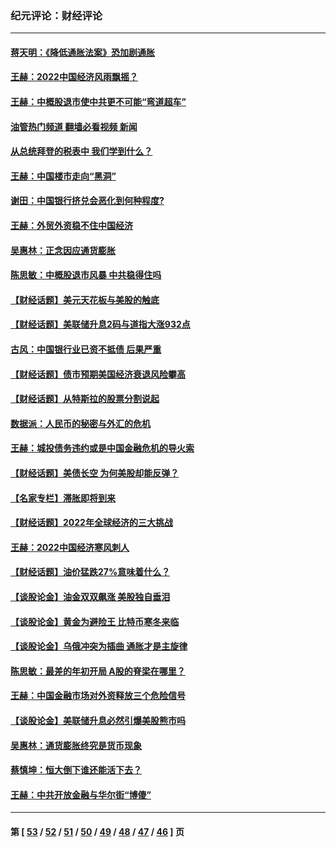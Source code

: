 ### 纪元评论：财经评论
---
#### [蒋天明：《降低通胀法案》恐加剧通胀](../../pages/nsc1026/n13806996.md?11040330) 
#### [王赫：2022中国经济风雨飘摇？](../../pages/nsc1026/n13803207.md?11040330) 
#### [王赫：中概股退市使中共更不可能“弯道超车”](../../pages/nsc1026/n13802858.md?11040330) 
#### [油管热门频道 翻墙必看视频 新闻](ok?11040330)
#### [从总统拜登的税表中 我们学到什么？](../../pages/nsc1026/n13773081.md?11040330) 
#### [王赫：中国楼市走向“黑洞”](../../pages/nsc1026/n13770647.md?11040330) 
#### [谢田：中国银行挤兑会恶化到何种程度?](../../pages/nsc1026/n13766965.md?11040330) 
#### [王赫：外贸外资稳不住中国经济](../../pages/nsc1026/n13753933.md?11040330) 
#### [吴惠林：正念因应通货膨胀](../../pages/nsc1026/n13750350.md?11040330) 
#### [陈思敏：中概股退市风暴 中共稳得住吗](../../pages/nsc1026/n13738978.md?11040330) 
#### [【财经话题】美元天花板与美股的触底](../../pages/nsc1026/n13736495.md?11040330) 
#### [【财经话题】美联储升息2码与道指大涨932点](../../pages/nsc1026/n13727377.md?11040330) 
#### [古风：中国银行业已资不抵债 后果严重](../../pages/nsc1026/n13726111.md?11040330) 
#### [【财经话题】债市预期美国经济衰退风险攀高](../../pages/nsc1026/n13698043.md?11040330) 
#### [【财经话题】从特斯拉的股票分割说起](../../pages/nsc1026/n13679733.md?11040330) 
#### [数据派：人民币的秘密与外汇的危机](../../pages/nsc1026/n13667092.md?11040330) 
#### [王赫：城投债务违约或是中国金融危机的导火索](../../pages/nsc1026/n13665322.md?11040330) 
#### [【财经话题】美债长空 为何美股却能反弹？](../../pages/nsc1026/n13665895.md?11040330) 
#### [【名家专栏】滞胀即将到来](../../pages/nsc1026/n13658171.md?11040330) 
#### [【财经话题】2022年全球经济的三大挑战](../../pages/nsc1026/n13654423.md?11040330) 
#### [王赫：2022中国经济寒风刺人](../../pages/nsc1026/n13651403.md?11040330) 
#### [【财经话题】油价猛跌27%意味着什么？](../../pages/nsc1026/n13648767.md?11040330) 
#### [【谈股论金】油金双双飙涨 美股独自垂泪](../../pages/nsc1026/n13631742.md?11040330) 
#### [【谈股论金】黄金为避险王 比特币寒冬来临](../../pages/nsc1026/n13600406.md?11040330) 
#### [【谈股论金】乌俄冲突为插曲 通胀才是主旋律](../../pages/nsc1026/n13576797.md?11040330) 
#### [陈思敏：最差的年初开局 A股的脊梁在哪里？](../../pages/nsc1026/n13558359.md?11040330) 
#### [王赫：中国金融市场对外资释放三个危险信号](../../pages/nsc1026/n13546389.md?11040330) 
#### [【谈股论金】美联储升息必然引爆美股熊市吗](../../pages/nsc1026/n13519194.md?11040330) 
#### [吴惠林：通货膨胀终究是货币现象](../../pages/nsc1026/n13512979.md?11040330) 
#### [蔡慎坤：恒大倒下谁还能活下去？](../../pages/nsc1026/n13501831.md?11040330) 
#### [王赫：中共开放金融与华尔街“博傻”](../../pages/nsc1026/n13501138.md?11040330) 

---
#### 第 [ [53](./53.md?11040330) / [52](./52.md?11040330) / [51](./51.md?11040330) / [50](./50.md?11040330) / [49](./49.md?11040330) / [48](./48.md?11040330) / [47](./47.md?11040330) / [46](./46.md?11040330) ] 页
